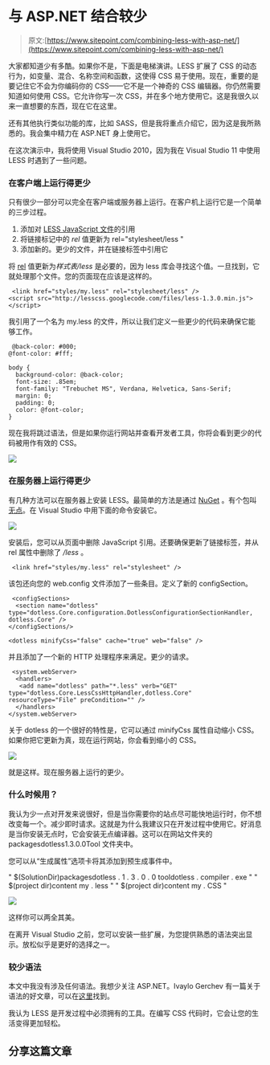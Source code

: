 # 与 ASP.NET 结合较少

> 原文:[https://www.sitepoint.com/combining-less-with-asp-net/](https://www.sitepoint.com/combining-less-with-asp-net/)

大家都知道少有多酷。如果你不是，下面是电梯演讲。LESS 扩展了 CSS 的动态行为，如变量、混合、名称空间和函数，这使得 CSS 易于使用。现在，重要的是要记住它不会为你编码你的 CSS——它不是一个神奇的 CSS 编辑器。你仍然需要知道如何使用 CSS。它允许你写一次 CSS，并在多个地方使用它。这是我很久以来一直想要的东西，现在它在这里。

还有其他执行类似功能的库，比如 SASS，但是我将重点介绍它，因为这是我所熟悉的。我会集中精力在 ASP.NET 身上使用它。

在这次演示中，我将使用 Visual Studio 2010，因为我在 Visual Studio 11 中使用 LESS 时遇到了一些问题。

### 在客户端上运行得更少

只有很少一部分可以完全在客户端或服务器上运行。在客户机上运行它是一个简单的三步过程。

1.  添加对 [LESS JavaScript 文件](http://lesscss.googlecode.com/files/less-1.3.0.min.js)的引用
2.  将链接标记中的 *rel* 值更新为 rel="stylesheet/less "
3.  添加新的。更少的文件，并在链接标签中引用它

将 [rel](http://www.w3schools.com/tags/att_link_rel.asp "LINK rel Attribute") 值更新为*样式表/less* 是必要的，因为 less 库会寻找这个值。一旦找到，它就处理那个文件。您的页面现在应该是这样的。

```
 <link href="styles/my.less" rel="stylesheet/less" />
<script src="http://lesscss.googlecode.com/files/less-1.3.0.min.js"></script> 

```

我引用了一个名为 my.less 的文件，所以让我们定义一些更少的代码来确保它能够工作。

```
 @back-color: #000;
@font-color: #fff;

body {
  background-color: @back-color;
  font-size: .85em;
  font-family: "Trebuchet MS", Verdana, Helvetica, Sans-Serif;
  margin: 0;
  padding: 0;
  color: @font-color;
} 

```

现在我将跳过语法，但是如果你运行网站并查看开发者工具，你将会看到更少的代码被用作有效的 CSS。

![](../Images/dfc0f14def97f14dacb2835366739115.png)

### 在服务器上运行得更少

有几种方法可以在服务器上安装 LESS。最简单的方法是通过 [NuGet](http://nuget.org/ "NuGet") 。有个包叫[无点](http://nuget.org/packages/dotless "dotless")。在 Visual Studio 中用下面的命令安装它。

![](../Images/d16ac632840b6b2be294ef2305d264b1.png)

安装后，您可以从页面中删除 JavaScript 引用。还要确保更新了链接标签，并从 rel 属性中删除了 */less* 。

```
 <link href="styles/my.less" rel="stylesheet" /> 

```

该包还向您的 web.config 文件添加了一些条目。定义了新的 configSection。

```
 <configSections>
  <section name="dotless" type="dotless.Core.configuration.DotlessConfigurationSectionHandler, dotless.Core" />
</configSections/>

<dotless minifyCss="false" cache="true" web="false" /> 
```

并且添加了一个新的 HTTP 处理程序来满足。更少的请求。

```
 <system.webServer>
  <handlers>
   <add name="dotless" path="*.less" verb="GET" type="dotless.Core.LessCssHttpHandler,dotless.Core" resourceType="File" preCondition="" />
  </handlers>
</system.webServer> 
```

关于 dotless 的一个很好的特性是，它可以通过 minifyCss 属性自动缩小 CSS。如果你把它更新为真，现在运行网站，你会看到缩小的 CSS。

![](../Images/735517e609c8b9c4b2e3884fcc96016c.png)

就是这样。现在服务器上运行的更少。

### 什么时候用？

我认为少一点对开发来说很好，但是当你需要你的站点尽可能快地运行时，你不想改变每一个。减少即时请求。这就是为什么我建议只在开发过程中使用它。好消息是当你安装无点时，它会安装无点编译器。这可以在网站文件夹的 packagesdotless1.3.0.0Tool 文件夹中。

您可以从“生成属性”选项卡将其添加到预生成事件中。

" $(SolutionDir)packagesdotless . 1 . 3 . 0 . 0 tooldotless . compiler . exe " " $(project dir)content my . less " " $(project dir)content my . CSS "

![](../Images/d7cdbd34c17c67fdf57f7ee5d387917d.png)

这样你可以两全其美。

在离开 Visual Studio 之前，您可以安装一些扩展，为您提供熟悉的语法突出显示。放松似乎是更好的选择之一。

### 较少语法

本文中我没有涉及任何语法。我想少关注 ASP.NET。Ivaylo Gerchev 有一篇关于语法的好文章，可以在[这里](https://www.sitepoint.com/a-comprehensive-introduction-to-less/ "LESS Syntax")找到。

我认为 LESS 是开发过程中必须拥有的工具。在编写 CSS 代码时，它会让您的生活变得更加轻松。

## 分享这篇文章